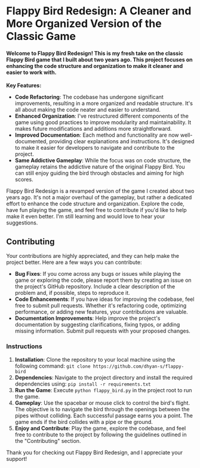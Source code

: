 # Flappy Bird Redesign: A Cleaner and More Organized Version of the Classic Game

#### **Welcome to Flappy Bird Redesign! This is my fresh take on the classic Flappy Bird game that I built about two years ago. This project focuses on enhancing the code structure and organization to make it cleaner and easier to work with.**

**Key Features:**
- **Code Refactoring**: The codebase has undergone significant improvements, resulting in a more organized and readable structure. It's all about making the code neater and easier to understand.
- **Enhanced Organization**: I've restructured different components of the game using good practices to improve modularity and maintainability. It makes future modifications and additions more straightforward.
- **Improved Documentation**: Each method and functionality are now well-documented, providing clear explanations and instructions. It's designed to make it easier for developers to navigate and contribute to the project.
- **Same Addictive Gameplay**: While the focus was on code structure, the gameplay retains the addictive nature of the original Flappy Bird. You can still enjoy guiding the bird through obstacles and aiming for high scores.

Flappy Bird Redesign is a revamped version of the game I created about two years ago. It's not a major overhaul of the gameplay, but rather a dedicated effort to enhance the code structure and organization. Explore the code, have fun playing the game, and feel free to contribute if you'd like to help make it even better. I'm still learning and would love to hear your suggestions.

## Contributing
Your contributions are highly appreciated, and they can help make the project better. Here are a few ways you can contribute:

- **Bug Fixes**: If you come across any bugs or issues while playing the game or exploring the code, please report them by creating an issue on the project's GitHub repository. Include a clear description of the problem and, if possible, steps to reproduce it.
- **Code Enhancements**: If you have ideas for improving the codebase, feel free to submit pull requests. Whether it's refactoring code, optimizing performance, or adding new features, your contributions are valuable.
- **Documentation Improvements**: Help improve the project's documentation by suggesting clarifications, fixing typos, or adding missing information. Submit pull requests with your proposed changes.


### Instructions
1. **Installation**: Clone the repository to your local machine using the following command: `git clone https://github.com/dhyan-s/flappy-bird`
2. **Dependencies**: Navigate to the project directory and install the required dependencies using: `pip install -r requirements.txt`
3. **Run the Game**: Execute `python flappy_bird.py` in the project root to run the game.
4. **Gameplay**: Use the spacebar or mouse click to control the bird's flight. The objective is to navigate the bird through the openings between the pipes without colliding. Each successful passage earns you a point. The game ends if the bird collides with a pipe or the ground.
5. **Enjoy and Contribute**: Play the game, explore the codebase, and feel free to contribute to the project by following the guidelines outlined in the "Contributing" section.

Thank you for checking out Flappy Bird Redesign, and I appreciate your support!
